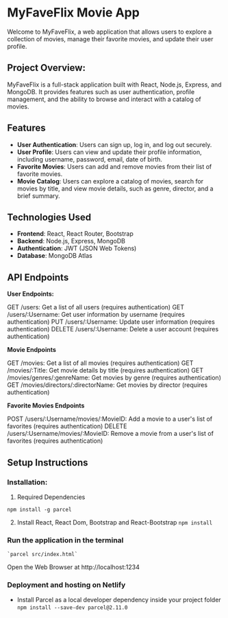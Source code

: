 # MyFaveFlix Movie App

Welcome to MyFaveFlix, a web application that allows users to explore a collection of movies, manage their favorite movies, and update their user profile.

## Project Overview:

MyFaveFlix is a full-stack application built with React, Node.js, Express, and MongoDB. It provides features such as user authentication, profile management, and the ability to browse and interact with a catalog of movies.

## Features

- **User Authentication**: Users can sign up, log in, and log out securely.
- **User Profile**: Users can view and update their profile information, including username, password, email, date of birth.
- **Favorite Movies**: Users can add and remove movies from their list of favorite movies.
- **Movie Catalog**: Users can explore a catalog of movies, search for movies by title, and view movie details, such as genre, director, and a brief summary.

## Technologies Used

- **Frontend**: React, React Router, Bootstrap
- **Backend**: Node.js, Express, MongoDB
- **Authentication**: JWT (JSON Web Tokens)
- **Database**: MongoDB Atlas

## API Endpoints

**User Endpoints:**

GET /users: Get a list of all users (requires authentication)
GET /users/:Username: Get user information by username (requires authentication)
PUT /users/:Username: Update user information (requires authentication)
DELETE /users/:Username: Delete a user account (requires authentication)

**Movie Endpoints**

GET /movies: Get a list of all movies (requires authentication)
GET /movies/:Title: Get movie details by title (requires authentication)
GET /movies/genres/:genreName: Get movies by genre (requires authentication)
GET /movies/directors/:directorName: Get movies by director (requires authentication)

**Favorite Movies Endpoints**

POST /users/:Username/movies/:MovieID: Add a movie to a user's list of favorites (requires authentication)
DELETE /users/:Username/movies/:MovieID: Remove a movie from a user's list of favorites (requires authentication)

## Setup Instructions

### Installation:

1. Required Dependencies

`npm install -g parcel`

2.  Install React, React Dom, Bootstrap and React-Bootstrap
    `npm install`

### Run the application in the terminal

    `parcel src/index.html`

Open the Web Browser at http://localhost:1234

### Deployment and hosting on Netlify

- Install Parcel as a local developer dependency inside your project folder
  `npm install --save-dev parcel@2.11.0`
